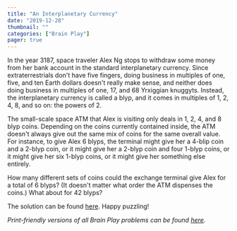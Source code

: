 ```yaml
---
title: "An Interplanetary Currency"
date: "2019-12-28"
thumbnail: ""
categories: ["Brain Play"]
pager: true
---
```



In the year 3187, space traveler Alex Ng stops to withdraw some money from her bank account in the standard interplanetary currency. Since extraterrestrials don't have five fingers, doing business in multiples of one, five, and ten Earth dollars doesn't really make sense, and neither does doing business in multiples of one, 17, and 68 Yrxiggian knuggyts. Instead, the interplanetary currency is called a blyp, and it comes in multiples of 1, 2, 4, 8, and so on: the powers of 2.

The small-scale space ATM that Alex is visiting only deals in 1, 2, 4, and 8 blyp coins. Depending on the coins currently contained inside, the ATM doesn't always give out the same mix of coins for the same overall value. For instance, to give Alex 6 blyps, the terminal might give her a 4-blip coin and a 2-blyp coin, or it might give her a 2-blyp coin and four 1-blyp coins, or it might give her six 1-blyp coins, or it might give her something else entirely.

How many different sets of coins could the exchange terminal give Alex for a total of 6 blyps? (It doesn't matter what order the ATM dispenses the coins.) What about for 42 blyps?

The solution can be found [here](/brain-play/an-interplanetary-currency-solution/). Happy puzzling!

*Print-friendly versions of all Brain Play problems can be found [here](/brain-play-problems-and-solutions/ "Brain Play Problems and Solutions").*
